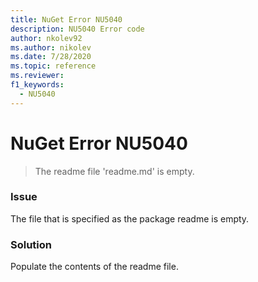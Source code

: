 ```yaml
---
title: NuGet Error NU5040
description: NU5040 Error code
author: nkolev92
ms.author: nikolev
ms.date: 7/28/2020
ms.topic: reference
ms.reviewer: 
f1_keywords: 
  - NU5040
---
```


# NuGet Error NU5040

> The readme file 'readme.md' is empty.


### Issue 

The file that is specified as the package readme is empty.


### Solution

Populate the contents of the readme file.
